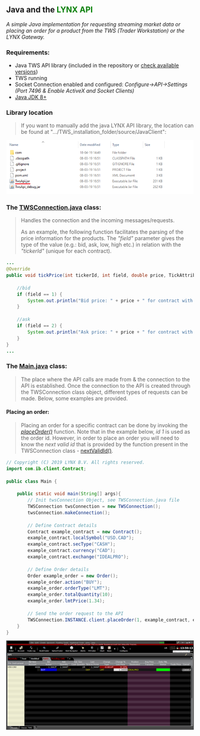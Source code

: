## Java and the <span style="color:green">LYNX API</span>

*A simple Java implementation for requesting streaming market data or placing an order for a product from the TWS (Trader Workstation) or the LYNX Gateway.*

### Requirements:

- Java TWS API library (included in the repository or [check available versions](https://api.lynx.academy/API_versions))
- TWS running
- Socket Connection enabled and configured: *Configure->API->Settings* *(Port 7496 & Enable ActiveX and Socket Clients)*
- [Java JDK 8+](https://www.oracle.com/technetwork/java/javase/downloads/index.html)



### Library location

> If you want to manually add the java LYNX API library, the location can be found at ".../TWS_installation_folder/source/JavaClient":

<p align="center">
  <img src="images/jar_location.png">
</p>


### The [TWSConnection.java](https://github.com/lynxbroker/API-examples/blob/master/Java/place_order/src/TWSConnection.java) class:

> Handles the connection and the incoming messages/requests.
>
> As an example, the following function facilitates the parsing of the price information for the products. The *"field"* parameter gives the type of the value (e.g.: bid, ask, low, high etc.) in relation with the *"tickerId"* (unique for each contract).

```java
...
@Override
public void tickPrice(int tickerId, int field, double price, TickAttrib tickAttrib) {

    //bid
    if (field == 1) {
        System.out.println("Bid price: " + price + " for contract with id " + tickerId);
    }

    //ask
    if (field == 2) {
        System.out.println("Ask price: " + price + " for contract with id " + tickerId);
    }
}
...
```





### The [Main.java](https://github.com/lynxbroker/API-examples/blob/master/Java/place_order/src/Main.java) class:

> The place where the API calls are made from & the connection to the API is established. Once the connection to the API is created through the TWSConnection class object, different types of requests can be made. Below, some examples are provided.



#### Placing an order:

>Placing an order for a specific contract can be done by invoking the [*placeOrder()*](https://api.lynx.academy/EClient?id=placeorder) function. Note that in the example below, *id 1* is used as the order id. However, in order to place an order you will need to know the *next valid id* that is provided by the function present in the TWSConnection class - [nextValidId()](https://api.lynx.academy/EWrapper?id=nextvalidid).



```java
// Copyright (C) 2019 LYNX B.V. All rights reserved.
import com.ib.client.Contract;

public class Main {

    public static void main(String[] args){
        // Init twsConnection Object, see TWSConnection.java file
        TWSConnection twsConnection = new TWSConnection();
        twsConnection.makeConnection();

        // Define Contract details
        Contract example_contract = new Contract();
        example_contract.localSymbol("USD.CAD");
        example_contract.secType("CASH");
        example_contract.currency("CAD");
        example_contract.exchange("IDEALPRO");

        // Define Order details
        Order example_order = new Order();
        example_order.action("BUY");
        example_order.orderType("LMT");
        example_order.totalQuantity(10);
        example_order.lmtPrice(1.34);

        // Send the order request to the API
        TWSConnection.INSTANCE.client.placeOrder(1, example_contract, example_order);
    }
}
```



![](images/place_api_order.png)

